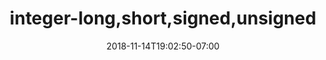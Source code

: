 ---
title: 'integer-long,short,signed,unsigned'
date: 2018-11-14T19:02:50-07:00
weight: 1.
draft: false
---